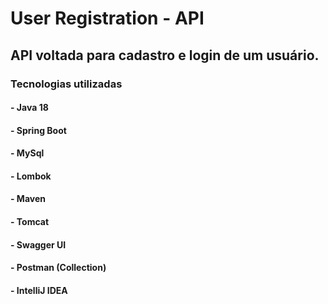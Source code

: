 # User Registration - API

## API voltada para cadastro e login de um usuário.

### Tecnologias utilizadas
#### - Java 18
#### - Spring Boot
#### - MySql
#### - Lombok
#### - Maven
#### - Tomcat
#### - Swagger UI
#### - Postman (Collection)
#### - IntelliJ IDEA

